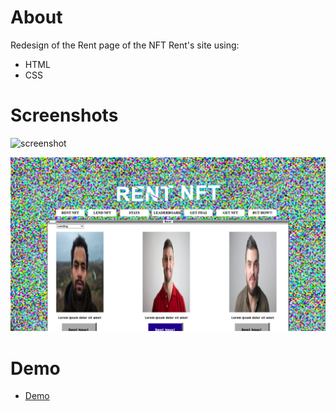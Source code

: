 # About

Redesign of the Rent page of the NFT Rent's site using:

- HTML
- CSS

# Screenshots

![screenshot](./screenshot1.png)

![screenshot](./screenshot2.png)

# Demo



- [Demo](https://unruffled-jepsen-92eb62.netlify.app/)
